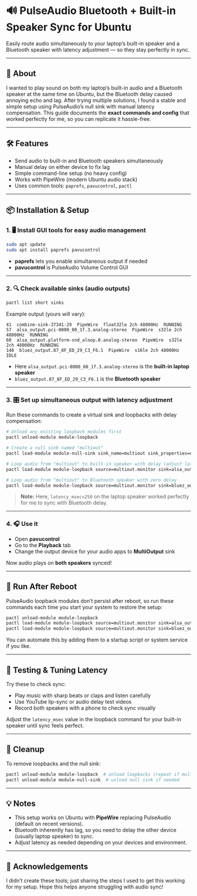 # 🔊 PulseAudio Bluetooth + Built-in Speaker Sync for Ubuntu

Easily route audio simultaneously to your laptop’s built-in speaker and a Bluetooth speaker with latency adjustment — so they stay perfectly in sync.

---

## 🚀 About

I wanted to play sound on both my laptop’s built-in audio and a Bluetooth speaker at the same time on Ubuntu, but the Bluetooth delay caused annoying echo and lag. After trying multiple solutions, I found a stable and simple setup using PulseAudio’s null sink with manual latency compensation. This guide documents the **exact commands and config** that worked perfectly for me, so you can replicate it hassle-free.

---

## 🛠️ Features

- Send audio to built-in and Bluetooth speakers simultaneously  
- Manual delay on either device to fix lag  
- Simple command-line setup (no heavy config)  
- Works with PipeWire (modern Ubuntu audio stack)  
- Uses common tools: `paprefs`, `pavucontrol`, `pactl`  

---

## 📦 Installation & Setup

### 1. 🖥️ Install GUI tools for easy audio management

```bash
sudo apt update
sudo apt install paprefs pavucontrol
````

* **paprefs** lets you enable simultaneous output if needed
* **pavucontrol** is PulseAudio Volume Control GUI

---

### 2. 🔍 Check available sinks (audio outputs)

```bash
pactl list short sinks
```

Example output (yours will vary):

```
41  combine-sink-37341-29  PipeWire  float32le 2ch 48000Hz  RUNNING
57  alsa_output.pci-0000_00_1f.3.analog-stereo  PipeWire  s32le 2ch 48000Hz  RUNNING
60  alsa_output.platform-snd_aloop.0.analog-stereo  PipeWire  s32le 2ch 48000Hz  RUNNING
148  bluez_output.87_8F_ED_29_C3_F6.1  PipeWire  s16le 2ch 48000Hz  IDLE
```

* Here `alsa_output.pci-0000_00_1f.3.analog-stereo` is the **built-in laptop speaker**
* `bluez_output.87_8F_ED_29_C3_F6.1` is the **Bluetooth speaker**

---

### 3. 🎛️ Set up simultaneous output with latency adjustment

Run these commands to create a virtual sink and loopbacks with delay compensation:

```bash
# Unload any existing loopback modules first
pactl unload-module module-loopback

# Create a null sink named "multiout"
pactl load-module module-null-sink sink_name=multiout sink_properties=device.description=MultiOutput

# Loop audio from "multiout" to built-in speaker with delay (adjust latency_msec here)
pactl load-module module-loopback source=multiout.monitor sink=alsa_output.pci-0000_00_1f.3.analog-stereo latency_msec=250

# Loop audio from "multiout" to Bluetooth speaker with zero delay
pactl load-module module-loopback source=multiout.monitor sink=bluez_output.87_8F_ED_29_C3_F6.1 latency_msec=0
```

> **Note:** Here, `latency_msec=250` on the laptop speaker worked perfectly for me to sync with Bluetooth delay.

---

### 4. 🎧 Use it

* Open **pavucontrol**
* Go to the **Playback** tab
* Change the output device for your audio apps to **MultiOutput** sink

Now audio plays on **both speakers** synced!

---

## 💾 Run After Reboot

PulseAudio loopback modules don’t persist after reboot, so run these commands each time you start your system to restore the setup:

```bash
pactl unload-module module-loopback
pactl load-module module-loopback source=multiout.monitor sink=alsa_output.pci-0000_00_1f.3.analog-stereo latency_msec=250
pactl load-module module-loopback source=multiout.monitor sink=bluez_output.87_8F_ED_29_C3_F6.1 latency_msec=0
```

You can automate this by adding them to a startup script or system service if you like.

---

## 🧪 Testing & Tuning Latency

Try these to check sync:

* Play music with sharp beats or claps and listen carefully
* Use YouTube lip-sync or audio delay test videos
* Record both speakers with a phone to check sync visually

Adjust the `latency_msec` value in the loopback command for your built-in speaker until sync feels perfect.

---

## 🧹 Cleanup

To remove loopbacks and the null sink:

```bash
pactl unload-module module-loopback  # unload loopbacks (repeat if multiple loaded)
pactl unload-module module-null-sink  # unload null sink if needed
```

---

## 💡 Notes

* This setup works on Ubuntu with **PipeWire** replacing PulseAudio (default on recent versions).
* Bluetooth inherently has lag, so you need to delay the other device (usually laptop speaker) to sync.
* Adjust latency as needed depending on your devices and environment.

---

## 🤝 Acknowledgements

I didn’t create these tools; just sharing the steps I used to get this working for my setup. Hope this helps anyone struggling with audio sync!
